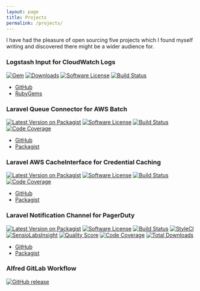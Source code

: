 ```yaml
---
layout: page
title: Projects
permalink: /projects/
---
```


I have had the pleasure of open sourcing five projects which I found myself
writing and discovered there might be a wider audience for.

### Logstash Input for CloudWatch Logs
[![Gem][ico-logstash-input-cwl-version]][link-logstash-input-cwl-rubygems]
[![Downloads][ico-logstash-input-cwl-downloads]][link-logstash-input-cwl-rubygems]
[![Software License][ico-logstash-input-cwl-license]][link-logstash-input-cwl-license]
[![Build Status][ico-logstash-input-cwl-travis]][link-logstash-input-cwl-travis]
* [GitHub](https://github.com/lukewaite/logstash-input-cloudwatch-logs/)
* [RubyGems](https://rubygems.org/gems/logstash-input-cloudwatch_logs/)

### Laravel Queue Connector for AWS Batch
[![Latest Version on Packagist][ico-laravel-queue-batch-version]][link-laravel-queue-batch-packagist]
[![Software License][ico-laravel-queue-batch-license]][link-laravel-queue-batch-license]
[![Build Status][ico-laravel-queue-batch-travis]][link-laravel-queue-batch-travis]
[![Code Coverage][ico-laravel-queue-batch-coverage]][link-laravel-queue-batch-coverage]
* [GitHub](https://github.com/lukewaite/laravel-queue-aws-batch/)
* [Packagist](https://packagist.org/packages/lukewaite/laravel-queue-aws-batch)

### Laravel AWS CacheInterface for Credential Caching
[![Latest Version on Packagist][ico-laravel-aws-cache-version]][link-laravel-aws-cache-packagist]
[![Software License][ico-laravel-aws-cache-license]][link-laravel-aws-cache-license]
[![Build Status][ico-laravel-aws-cache-travis]][link-laravel-aws-cache-travis]
[![Code Coverage][ico-laravel-aws-cache-coverage]][link-laravel-aws-cache-coverage]
* [GitHub](https://github.com/lukewaite/laravel-aws-cache-adapter/)
* [Packagist](https://packagist.org/packages/lukewaite/laravel-aws-cache-adapter)

### Laravel Notification Channel for PagerDuty
[![Latest Version on Packagist](https://img.shields.io/packagist/v/laravel-notification-channels/pagerduty.svg?style=flat-square)](https://packagist.org/packages/laravel-notification-channels/pagerduty)
[![Software License](https://img.shields.io/badge/license-MIT-brightgreen.svg?style=flat-square)](https://github.com/laravel-notification-channels/pagerduty/blob/master/LICENSE.md)
[![Build Status](https://img.shields.io/travis/laravel-notification-channels/pagerduty/master.svg?style=flat-square)](https://travis-ci.org/laravel-notification-channels/pagerduty)
[![StyleCI](https://styleci.io/repos/90993408/shield)](https://styleci.io/repos/90993408)
[![SensioLabsInsight](https://img.shields.io/sensiolabs/i/320fd214-7e74-4f71-ab10-f3f979e01a10.svg?style=flat-square)](https://insight.sensiolabs.com/projects/320fd214-7e74-4f71-ab10-f3f979e01a10)
[![Quality Score](https://img.shields.io/scrutinizer/g/laravel-notification-channels/pagerduty.svg?style=flat-square)](https://scrutinizer-ci.com/g/laravel-notification-channels/pagerduty)
[![Code Coverage](https://img.shields.io/scrutinizer/coverage/g/laravel-notification-channels/pagerduty/master.svg?style=flat-square)](https://scrutinizer-ci.com/g/laravel-notification-channels/pagerduty/?branch=master)
[![Total Downloads](https://img.shields.io/packagist/dt/laravel-notification-channels/pagerduty.svg?style=flat-square)](https://packagist.org/packages/laravel-notification-channels/pagerduty)
* [GitHub](https://github.com/laravel-notification-channels/pagerduty/)
* [Packagist](https://packagist.org/packages/laravel-notification-channels/pagerduty)

### Alfred GitLab Workflow
[![GitHub release](https://img.shields.io/github/release/lukewaite/alfred-gitlab.svg?style=flat-square)](https://www.github.com/lukewaite/alfred-gitlab)


[ico-logstash-input-cwl-version]: https://img.shields.io/gem/v/logstash-input-cloudwatch_logs.svg?style=flat-square
[ico-logstash-input-cwl-downloads]: https://img.shields.io/gem/dt/logstash-input-cloudwatch_logs.svg?style=flat-square
[ico-logstash-input-cwl-license]: https://img.shields.io/badge/License-Apache%202.0-blue.svg?style=flat-square
[ico-logstash-input-cwl-travis]: https://img.shields.io/travis/lukewaite/logstash-input-cloudwatch-logs.svg?style=flat-square

[link-logstash-input-cwl-rubygems]: https://rubygems.org/gems/logstash-input-cloudwatch_logs
[link-logstash-input-cwl-travis]: https://travis-ci.org/lukewaite/logstash-input-cloudwatch_logs
[link-logstash-input-cwl-license]: https://github.com/lukewaite/logstash-input-cloudwatch-logs/blob/master/LICENSE

[ico-laravel-queue-batch-version]: https://img.shields.io/packagist/v/lukewaite/laravel-queue-aws-batch.svg?style=flat-square
[ico-laravel-queue-batch-license]: https://img.shields.io/badge/license-MIT-brightgreen.svg?style=flat-square
[ico-laravel-queue-batch-travis]: https://img.shields.io/travis/lukewaite/laravel-queue-aws-batch/master.svg?style=flat-square
[ico-laravel-queue-batch-coverage]: https://img.shields.io/scrutinizer/coverage/g/lukewaite/laravel-queue-aws-batch/master.svg?style=flat-square

[link-laravel-queue-batch-packagist]: https://packagist.org/packages/lukewaite/laravel-queue-aws-batch
[link-laravel-queue-batch-travis]: https://travis-ci.org/lukewaite/laravel-queue-aws-batch
[link-laravel-queue-batch-coverage]: https://scrutinizer-ci.com/g/lukewaite/laravel-queue-aws-batch/?branch=master
[link-laravel-queue-batch-license]: https://github.com/lukewaite/laravel-queue-aws-batch/blob/master/LICENSE

[ico-laravel-aws-cache-version]: https://img.shields.io/packagist/v/lukewaite/laravel-aws-cache-adapter.svg?style=flat-square
[ico-laravel-aws-cache-license]: https://img.shields.io/badge/license-MIT-brightgreen.svg?style=flat-square
[ico-laravel-aws-cache-travis]: https://img.shields.io/travis/lukewaite/laravel-aws-cache-adapter/master.svg?style=flat-square
[ico-laravel-aws-cache-coverage]: https://img.shields.io/scrutinizer/coverage/g/lukewaite/laravel-aws-cache-adapter/master.svg?style=flat-square

[link-laravel-aws-cache-packagist]: https://packagist.org/packages/lukewaite/laravel-aws-cache-adapter
[link-laravel-aws-cache-travis]: https://travis-ci.org/lukewaite/laravel-aws-cache-adapter
[link-laravel-aws-cache-coverage]: https://scrutinizer-ci.com/g/lukewaite/laravel-aws-cache-adapter/?branch=master
[link-laravel-aws-cache-license]: https://github.com/lukewaite/laravel-aws-cache-adapter/blob/master/LICENSE

[ico-laravel-notification-channel-pagerduty-version]: https://img.shields.io/packagist/v/laravel-notification-channels/pagerduty.svg?style=flat-square
[ico-laravel-notification-channel-pagerduty-license]: https://img.shields.io/badge/license-MIT-brightgreen.svg?style=flat-square
[ico-laravel-notification-channel-pagerduty-travis]: https://img.shields.io/travis/laravel-notification-channels/pagerduty/master.svg?style=flat-square
[ico-laravel-notification-channel-pagerduty-coverage]: https://img.shields.io/scrutinizer/coverage/g/laravel-notification-channels/pagerduty/master.svg?style=flat-square

[link-laravel-notification-channel-pagerduty-packagist]: https://packagist.org/packages/laravel-notification-channels/pagerduty
[link-laravel-notification-channel-pagerduty-travis]: https://travis-ci.org/laravel-notification-channels/pagerduty
[link-laravel-notification-channel-pagerduty-coverage]: https://scrutinizer-ci.com/g/laravel-notification-channels/pagerduty/?branch=master
[link-laravel-notification-channel-pagerduty-license]: https://github.com/laravel-notification-channels/pagerduty/blob/master/LICENSE.md
